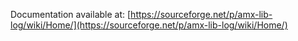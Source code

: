 Documentation available at:
[https://sourceforge.net/p/amx-lib-log/wiki/Home/](https://sourceforge.net/p/amx-lib-log/wiki/Home/)
